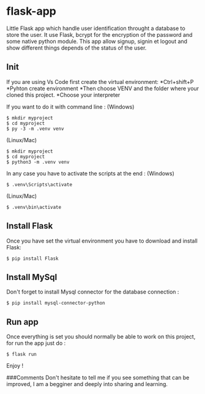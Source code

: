 # flask-app
Little Flask app which handle user identification throught a database to store the user. It use Flask, bcrypt for the encryption of the password and some native python module.
This app allow signup, signin et logout and show different things depends of the status of the user.

## Init
If you are using Vs Code first create the virtual environment:
*Ctrl+shift+P
*Pyhton create environment
*Then choose VENV and the folder where your cloned this project.
*Choose your interpreter

If you want to do it with command line :
(Windows)
```console
$ mkdir myproject
$ cd myproject
$ py -3 -m .venv venv
```
(Linux/Mac)
```console
$ mkdir myproject
$ cd myproject
$ python3 -m .venv venv
```

In any case you have to activate the scripts at the end :
(Windows)
```console
$ .venv\Scripts\activate
```
(Linux/Mac)
```console
$ .venv\bin\activate
```

## Install Flask
Once you have set the virtual environment you have to download and install Flask:
```console
$ pip install Flask
```
## Install MySql
Don't forget to install Mysql connector for the database connection :

```console
$ pip install mysql-connector-python
```
## Run app

Once everything is set you should normally be able to work on this project, for run the app just do :

```console
$ flask run
```

Enjoy !

###Comments
Don't hesitate to tell me if you see something that can be improved, I am a begginer and deeply into sharing and learning. 
